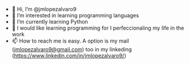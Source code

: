 - 👋 Hi, I’m @jmlopezalvaro9
- 👀 I’m interested in learning programming languages
- 🌱 I’m currently learning Python
- 💞️ I would like learning programming for I perfeccionaling my life in the work
- 📫 How to reach me is easy. A option is my mail (jmlopezalvaro9@gmail.com) too in my linkeding (https://www.linkedin.com/in/jmlopezalvaro9/) 

<!---
jmlopezalvaro9/jmlopezalvaro9 is a ✨ special ✨ repository because its `README.md` (this file) appears on your GitHub profile.
You can click the Preview link to take a look at your changes.
--->
